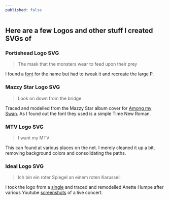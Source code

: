 ```yaml
---
published: false
---
```

## Here are a few Logos and other stuff I created SVGs of

### Portishead Logo SVG
> The mask that the monsters wear to feed upon their prey

I found a [font](https://www.dafont.com/portishead-dummy.font) for the name but had to tweak it and recreate the large P.


### Mazzy Star Logo SVG
> Look on down from the bridge

Traced and modelled from the Mazzy Star album cover for [Among my Swan](https://www.google.com/search?&tbm=isch&q=mazzy%20star%20among%20my%20swan).
As I found out the font they used is a simple Time New Roman.


### MTV Logo SVG

> I want my MTV

This can found at various places on the net. I merely cleaned it up a bit, removing background colors and consolidating the paths.


### Ideal Logo SVG
> Ich bin ein roter Spiegel an einem roten Karussell

I took the logo from a [single](http://streamd.hitparade.ch/cdimages/ideal-berlin_s.jpg) and traced and remodelled Anette Humpe after various Youtube [screenshots](https://i.ytimg.com/vi/56a_WEUhqIw/maxresdefault.jpg) of a live concert.